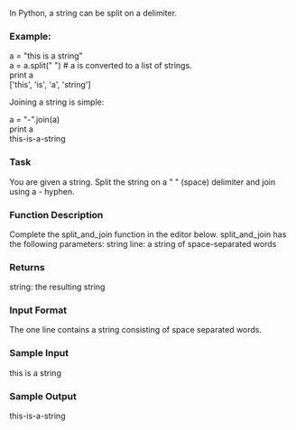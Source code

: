 In Python, a string can be split on a delimiter.

### Example:

a = "this is a string" <br/>
a = a.split(" ") # a is converted to a list of strings. <br/>
print a <br/>
['this', 'is', 'a', 'string'] <br/>

Joining a string is simple:

a = "-".join(a) <br/>
print a <br/>
this-is-a-string <br/>

### Task
You are given a string. Split the string on a " " (space) delimiter and join using a - hyphen.

### Function Description
Complete the split_and_join function in the editor below.
split_and_join has the following parameters:
string line: a string of space-separated words

### Returns
string: the resulting string

### Input Format
The one line contains a string consisting of space separated words.

### Sample Input
this is a string   

### Sample Output
this-is-a-string